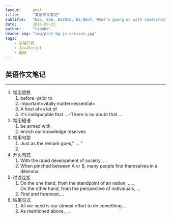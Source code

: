```yaml
---
layout:     post
title:      "英语作文笔记"
subtitle:   "ES5, ES6, ES2016, ES.Next: What's going on with JavaScript versioning?"
date:       2015-09-22
author:     "tianbo"
header-img: "img/post-bg-js-version.jpg"
tags:
    - 前端开发
    - JavaScript
    - 翻译
---
```


 ## 英语作文笔记
 ----
1. 常用替换
    1. before=prior to
    2. important=vitally matter=essential=  
    3. A host of=a lot of
    4. It's indisputable that ...=There is no doubt that ...
2. 常用短语
    1.  be armed with
    2.  enrich our knowledge reserves
3. 常用句型
    1. Just as the remark goes," ... "
    2. 
4. 开头句式
    1. With the rapid development of society, ...
    2. When pinched between A or B, many people find themselves in a dilemma.
5. 过渡连接
    1. On the one hand, from the standpoint of an nation, .....  
       On the other hand, from the perspective of individuals, ...  
    2. First and foremost,...
6. 结尾句式 
    1. All we need is our utmost effort to do something ...
    2. As mentioned above, ...